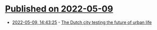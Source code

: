 # [Published on 2022-05-09](index.md)

* [2022-05-09, 14:43:25](https://news.ycombinator.com/item?id=31314654) - [The Dutch city testing the future of urban life](https://www.bbc.com/future/article/20220404-the-dutch-city-experimenting-with-the-future-of-urban-life)

